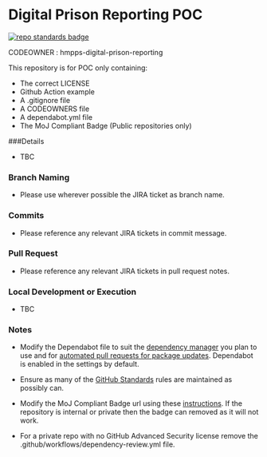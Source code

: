 # Digital Prison Reporting POC 

[![repo standards badge](https://img.shields.io/badge/dynamic/json?color=blue&style=for-the-badge&logo=github&label=MoJ%20Compliant&query=%24.data%5B%3F%28%40.name%20%3D%3D%20%22template-repository%22%29%5D.status&url=https%3A%2F%2Foperations-engineering-reports.cloud-platform.service.justice.gov.uk%2Fgithub_repositories)](https://operations-engineering-reports.cloud-platform.service.justice.gov.uk/github_repositories#template-repository "Link to report")

CODEOWNER : hmpps-digital-prison-reporting

This repository is for POC only containing:

- The correct LICENSE
- Github Action example
- A .gitignore file
- A CODEOWNERS file
- A dependabot.yml file
- The MoJ Compliant Badge (Public repositories only)


###Details

- TBC


### Branch Naming 

- Please use wherever possible the JIRA ticket as branch name.

### Commits

- Please reference any relevant JIRA tickets in commit message.

### Pull Request

- Please reference any relevant JIRA tickets in pull request notes.

### Local Development or Execution

- TBC

### Notes

- Modify the Dependabot file to suit the [dependency manager](https://docs.github.com/en/code-security/dependabot/dependabot-version-updates/configuration-options-for-the-dependabot.yml-file#package-ecosystem) you plan to use and for [automated pull requests for package updates](https://docs.github.com/en/code-security/supply-chain-security/keeping-your-dependencies-updated-automatically/enabling-and-disabling-dependabot-version-updates#enabling-dependabot-version-updates). Dependabot is enabled in the settings by default.

- Ensure as many of the [GitHub Standards](https://github.com/ministryofjustice/github-repository-standards) rules are maintained as possibly can.
- Modify the MoJ Compliant Badge url using these [instructions](https://github.com/orgs/ministryofjustice/teams/operations-engineering/discussions). If the repository is internal or private then the badge can removed as it will not work.
- For a private repo with no GitHub Advanced Security license remove the .github/workflows/dependency-review.yml file.

[create a repository]: https://github.com/ministryofjustice/template-repository/generate
